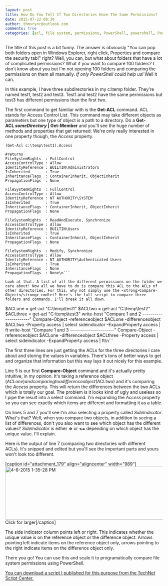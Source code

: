 ```yaml
---
layout: post
title: How Do You Tell If Two Directories Have The Same Permissions?
date: 2015-07-22 08:30
author: thmsrynr@outlook.com
comments: true
categories: [acl, file system, permissions, PowerShell, powershell, PowerShell ISE, powershell ise]
---
```

The title of this post is a bit funny. The answer is obviously "You can pop both folders open in Windows Explorer, right click, Properties and compare the security tab!" right? Well, you can, but what about folders that have a lot of complicated permissions? What if you want to compare 100 folders? I don't know about you but I'm not opening 100 folders and comparing the permissions on them all manually. <em>If only PowerShell could help us!</em> Well it can.

In this example, I have three subdirectories in my c:\temp folder. They're named test1, test2 and test3. Test1 and test2 have the same permissions but test3 has different permissions than the first two.

The first command to get familiar with is the <strong>Get-ACL</strong> command. ACL stands for Access Control List. This command may take different objects as parameters but one type of object is a path to a directory. Do a <strong>Get-ACL <em>someDirectory</em> | Get-Member</strong> and you'll see the huge number of methods and properties that get returned. We're only really interested in one property though, the <em>Access</em> property.

```
(Get-Acl c:\temp\test1).Access

#returns
FileSystemRights  : FullControl
AccessControlType : Allow
IdentityReference : BUILTIN\Administrators
IsInherited       : True
InheritanceFlags  : ContainerInherit, ObjectInherit
PropagationFlags  : None

FileSystemRights  : FullControl
AccessControlType : Allow
IdentityReference : NT AUTHORITY\SYSTEM
IsInherited       : True
InheritanceFlags  : ContainerInherit, ObjectInherit
PropagationFlags  : None

FileSystemRights  : ReadAndExecute, Synchronize
AccessControlType : Allow
IdentityReference : BUILTIN\Users
IsInherited       : True
InheritanceFlags  : ContainerInherit, ObjectInherit
PropagationFlags  : None

FileSystemRights  : Modify, Synchronize
AccessControlType : Allow
IdentityReference : NT AUTHORITY\Authenticated Users
IsInherited       : True
InheritanceFlags  : None
PropagationFlags  : None\n```

Look at that. A list of all the different permissions on the folder we care about! Now all we have to do is compare this ACL to the ACLs of other directories. For this, why not simply use the <strong>Compare-Object</strong> cmdlet? Here's the full script to compare three folders and commands. I'll break it all down.

```
$ACLone = get-acl "C:\temp\test1"
$ACLtwo = get-acl "C:\temp\test2"
$ACLthree = get-acl "C:\temp\test3"
write-host "Compare 1 and 2 ----------------------"
Compare-Object -referenceobject $ACLone -differenceobject $ACLtwo -Property access | select sideindicator -ExpandProperty access | ft
write-host "Compare 1 and 3 ----------------------"
Compare-Object -referenceobject $ACLone -differenceobject $ACLthree -Property access | select sideindicator -ExpandProperty access | ft\n```

The first three lines are just getting the ACLs for the three directories I care about and storing the values in variables. There's tons of better ways to get and organize that information but this way lays it out nicely for this example.

Line 5 is our first <strong>Compare-Object</strong> command and it's actually pretty intuitive, in my opinion. It's taking a reference object ($ACLone) and comparing to a difference object ($ACLtwo) and it's comparing the <em>Access</em> property. This will return the differences between the two ACLs which is totally our goal. The problem is it looks kind of ugly and useless so I pipe the result into a select command. I'm expanding the <em>Access</em> property so you can see exactly which items are different and formatting it as a table.

On lines 5 and 7 you'll see I'm also selecting a property called <em>SideIndicator</em>. What's that? Well, when you compare two objects, in addition to seeing a list of differences, don't you also want to see which object has the different values? <em>SideIndicator</em> is either <strong>=&gt; </strong>or <strong>&lt;=</strong> depending on which object has the unique value. I'll explain.

Here is the output of line 7 (comparing two directories with different ACLs). It's snipped and edited but you'll see the important parts and yours won't look too different.

[caption id="attachment_179" align="aligncenter" width="989"]<a href="http://www.workingsysadmin.com/wp-content/uploads/2015/05/4-6-2015-1-35-28-PM.png" target="_blank"><img class="  wp-image-179 size-full" src="http://www.workingsysadmin.com/wp-content/uploads/2015/05/4-6-2015-1-35-28-PM.png" alt="4-6-2015 1-35-28 PM" width="989" height="169" /></a> Click for larger[/caption]

The side indicator column points left or right. This indicates whether the unique value is on the reference object or the difference object. Arrows pointing left indicate items on the reference object only, arrows pointing to the right indicate items on the difference object only.

There you go! You can use this and scale it to programatically compare file system permissions using PowerShell.

<a href="https://gallery.technet.microsoft.com/scriptcenter/Compare-Permissions-Of-Two-82c95961" target="_blank">You can download a script I published for this purpose from the TechNet Script Center.</a>
